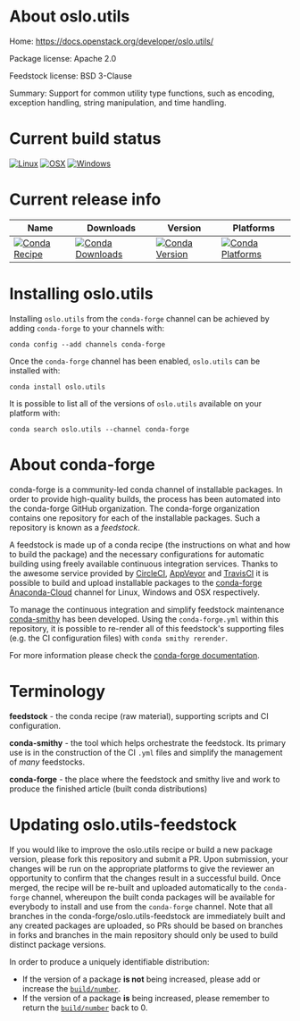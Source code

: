 About oslo.utils
================

Home: https://docs.openstack.org/developer/oslo.utils/

Package license: Apache 2.0

Feedstock license: BSD 3-Clause

Summary: Support for common utility type functions, such as encoding, exception handling, string manipulation, and time handling.



Current build status
====================

[![Linux](https://img.shields.io/circleci/project/github/conda-forge/oslo.utils-feedstock/master.svg?label=Linux)](https://circleci.com/gh/conda-forge/oslo.utils-feedstock)
[![OSX](https://img.shields.io/travis/conda-forge/oslo.utils-feedstock/master.svg?label=macOS)](https://travis-ci.org/conda-forge/oslo.utils-feedstock)
[![Windows](https://img.shields.io/appveyor/ci/conda-forge/oslo.utils-feedstock/master.svg?label=Windows)](https://ci.appveyor.com/project/conda-forge/oslo-utils-feedstock/branch/master)

Current release info
====================

| Name | Downloads | Version | Platforms |
| --- | --- | --- | --- |
| [![Conda Recipe](https://img.shields.io/badge/recipe-oslo.utils-green.svg)](https://anaconda.org/conda-forge/oslo.utils) | [![Conda Downloads](https://img.shields.io/conda/dn/conda-forge/oslo.utils.svg)](https://anaconda.org/conda-forge/oslo.utils) | [![Conda Version](https://img.shields.io/conda/vn/conda-forge/oslo.utils.svg)](https://anaconda.org/conda-forge/oslo.utils) | [![Conda Platforms](https://img.shields.io/conda/pn/conda-forge/oslo.utils.svg)](https://anaconda.org/conda-forge/oslo.utils) |

Installing oslo.utils
=====================

Installing `oslo.utils` from the `conda-forge` channel can be achieved by adding `conda-forge` to your channels with:

```
conda config --add channels conda-forge
```

Once the `conda-forge` channel has been enabled, `oslo.utils` can be installed with:

```
conda install oslo.utils
```

It is possible to list all of the versions of `oslo.utils` available on your platform with:

```
conda search oslo.utils --channel conda-forge
```


About conda-forge
=================

conda-forge is a community-led conda channel of installable packages.
In order to provide high-quality builds, the process has been automated into the
conda-forge GitHub organization. The conda-forge organization contains one repository
for each of the installable packages. Such a repository is known as a *feedstock*.

A feedstock is made up of a conda recipe (the instructions on what and how to build
the package) and the necessary configurations for automatic building using freely
available continuous integration services. Thanks to the awesome service provided by
[CircleCI](https://circleci.com/), [AppVeyor](https://www.appveyor.com/)
and [TravisCI](https://travis-ci.org/) it is possible to build and upload installable
packages to the [conda-forge](https://anaconda.org/conda-forge)
[Anaconda-Cloud](https://anaconda.org/) channel for Linux, Windows and OSX respectively.

To manage the continuous integration and simplify feedstock maintenance
[conda-smithy](https://github.com/conda-forge/conda-smithy) has been developed.
Using the ``conda-forge.yml`` within this repository, it is possible to re-render all of
this feedstock's supporting files (e.g. the CI configuration files) with ``conda smithy rerender``.

For more information please check the [conda-forge documentation](https://conda-forge.org/docs/).

Terminology
===========

**feedstock** - the conda recipe (raw material), supporting scripts and CI configuration.

**conda-smithy** - the tool which helps orchestrate the feedstock.
                   Its primary use is in the construction of the CI ``.yml`` files
                   and simplify the management of *many* feedstocks.

**conda-forge** - the place where the feedstock and smithy live and work to
                  produce the finished article (built conda distributions)


Updating oslo.utils-feedstock
=============================

If you would like to improve the oslo.utils recipe or build a new
package version, please fork this repository and submit a PR. Upon submission,
your changes will be run on the appropriate platforms to give the reviewer an
opportunity to confirm that the changes result in a successful build. Once
merged, the recipe will be re-built and uploaded automatically to the
`conda-forge` channel, whereupon the built conda packages will be available for
everybody to install and use from the `conda-forge` channel.
Note that all branches in the conda-forge/oslo.utils-feedstock are
immediately built and any created packages are uploaded, so PRs should be based
on branches in forks and branches in the main repository should only be used to
build distinct package versions.

In order to produce a uniquely identifiable distribution:
 * If the version of a package **is not** being increased, please add or increase
   the [``build/number``](https://conda.io/docs/user-guide/tasks/build-packages/define-metadata.html#build-number-and-string).
 * If the version of a package **is** being increased, please remember to return
   the [``build/number``](https://conda.io/docs/user-guide/tasks/build-packages/define-metadata.html#build-number-and-string)
   back to 0.
